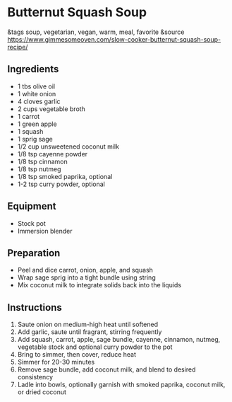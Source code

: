 # Butternut Squash Soup

&tags soup, vegetarian, vegan, warm, meal, favorite
&source https://www.gimmesomeoven.com/slow-cooker-butternut-squash-soup-recipe/

## Ingredients

- 1 tbs olive oil
- 1 white onion
- 4 cloves garlic
- 2 cups vegetable broth
- 1 carrot
- 1 green apple
- 1 squash
- 1 sprig sage
- 1/2 cup unsweetened coconut milk
- 1/8 tsp cayenne powder
- 1/8 tsp cinnamon
- 1/8 tsp nutmeg
- 1/8 tsp smoked paprika, optional
- 1-2 tsp curry powder, optional

## Equipment

- Stock pot
- Immersion blender

## Preparation

- Peel and dice carrot, onion, apple, and squash
- Wrap sage sprig into a tight bundle using string
- Mix coconut milk to integrate solids back into the liquids

## Instructions

1. Saute onion on medium-high heat until softened
1. Add garlic, saute until fragrant, stirring frequently
1. Add squash, carrot, apple, sage bundle, cayenne, cinnamon, nutmeg, vegetable stock and optional curry powder to the pot
1. Bring to simmer, then cover, reduce heat
1. Simmer for 20-30 minutes
1. Remove sage bundle, add coconut milk, and blend to desired consistency
1. Ladle into bowls, optionally garnish with smoked paprika, coconut milk, or dried coconut 